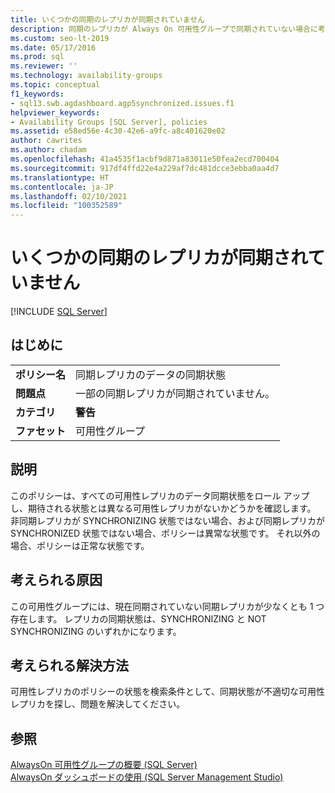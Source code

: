 ```yaml
---
title: いくつかの同期のレプリカが同期されていません
description: 同期のレプリカが Always On 可用性グループで同期されていない場合に考えられるいくつかの原因と解決策について説明します。
ms.custom: seo-lt-2019
ms.date: 05/17/2016
ms.prod: sql
ms.reviewer: ''
ms.technology: availability-groups
ms.topic: conceptual
f1_keywords:
- sql13.swb.agdashboard.agp5synchronized.issues.f1
helpviewer_keywords:
- Availability Groups [SQL Server], policies
ms.assetid: e58ed56e-4c30-42e6-a9fc-a8c401620e02
author: cawrites
ms.author: chadam
ms.openlocfilehash: 41a4535f1acbf9d871a83011e50fea2ecd700404
ms.sourcegitcommit: 917df4ffd22e4a229af7dc481dcce3ebba0aa4d7
ms.translationtype: HT
ms.contentlocale: ja-JP
ms.lasthandoff: 02/10/2021
ms.locfileid: "100352589"
---
```

# <a name="some-synchronous-replicas-are-not-synchronized"></a>いくつかの同期のレプリカが同期されていません
[!INCLUDE [SQL Server](../../../includes/applies-to-version/sqlserver.md)]
    
## <a name="introduction"></a>はじめに  
  
|||  
|-|-|  
|**ポリシー名**|同期レプリカのデータの同期状態|  
|**問題点**|一部の同期レプリカが同期されていません。|  
|**カテゴリ**|**警告**|  
|**ファセット**|可用性グループ|  
  
## <a name="description"></a>説明  
 このポリシーは、すべての可用性レプリカのデータ同期状態をロール アップし、期待される状態とは異なる可用性レプリカがないかどうかを確認します。 非同期レプリカが SYNCHRONIZING 状態ではない場合、および同期レプリカが SYNCHRONIZED 状態ではない場合、ポリシーは異常な状態です。 それ以外の場合、ポリシーは正常な状態です。  

## <a name="possible-causes"></a>考えられる原因  
 この可用性グループには、現在同期されていない同期レプリカが少なくとも 1 つ存在します。 レプリカの同期状態は、SYNCHRONIZING と NOT SYNCHRONIZING のいずれかになります。  
  
## <a name="possible-solution"></a>考えられる解決方法  
 可用性レプリカのポリシーの状態を検索条件として、同期状態が不適切な可用性レプリカを探し、問題を解決してください。  
  
## <a name="see-also"></a>参照  
 [AlwaysOn 可用性グループの概要 &#40;SQL Server&#41;](../../../database-engine/availability-groups/windows/overview-of-always-on-availability-groups-sql-server.md)   
 [AlwaysOn ダッシュボードの使用 &#40;SQL Server Management Studio&#41;](../../../database-engine/availability-groups/windows/use-the-always-on-dashboard-sql-server-management-studio.md)  
  
  
